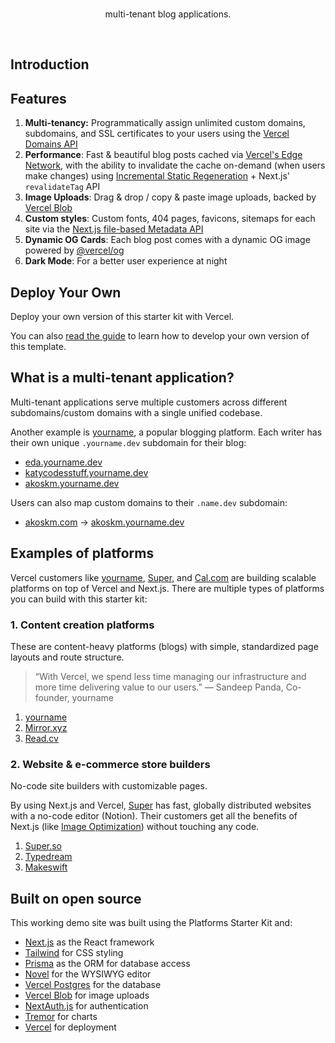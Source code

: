 

<p align="center">
 <br/>
  multi-tenant blog applications.
</p>


<br/>

## Introduction



## Features

1. **Multi-tenancy:** Programmatically assign unlimited custom domains, subdomains, and SSL certificates to your users using the [Vercel Domains API](https://vercel.com/docs/rest-api/endpoints#domains)
2. **Performance**: Fast & beautiful blog posts cached via [Vercel's Edge Network](https://vercel.com/docs/concepts/edge-network/overview), with the ability to invalidate the cache on-demand (when users make changes) using [Incremental Static Regeneration](https://vercel.com/docs/concepts/next.js/incremental-static-regeneration) + Next.js' `revalidateTag` API
3. **Image Uploads**: Drag & drop / copy & paste image uploads, backed by [Vercel Blob](https://vercel.com/storage/blob)
4. **Custom styles**: Custom fonts, 404 pages, favicons, sitemaps for each site via the [Next.js file-based Metadata API](https://nextjs.org/docs/app/api-reference/file-conventions/metadata)
5. **Dynamic OG Cards**: Each blog post comes with a dynamic OG image powered by [@vercel/og](https://vercel.com/docs/concepts/functions/edge-functions/og-image-generation)
6. **Dark Mode**: For a better user experience at night


## Deploy Your Own

Deploy your own version of this starter kit with Vercel.



You can also [read the guide](https://vercel.com/guides/nextjs-multi-tenant-application) to learn how to develop your own version of this template.

## What is a multi-tenant application?

Multi-tenant applications serve multiple customers across different subdomains/custom domains with a single unified codebase.


Another example is [yourname](https://vercel.com/customers/yourname), a popular blogging platform. Each writer has their own unique `.yourname.dev` subdomain for their blog:

- [eda.yourname.dev](https://eda.yourname.dev/)
- [katycodesstuff.yourname.dev](https://katycodesstuff.yourname.dev/)
- [akoskm.yourname.dev](https://akoskm.yourname.dev/)

Users can also map custom domains to their `.name.dev` subdomain:

- [akoskm.com](https://akoskm.com/) → [akoskm.yourname.dev](https://akoskm.yourname.dev/)


## Examples of platforms

Vercel customers like [yourname](https://vercel.com/customers/yourname), [Super](https://super.so), and [Cal.com](https://cal.com) are building scalable platforms on top of Vercel and Next.js. There are multiple types of platforms you can build with this starter kit:

### 1. Content creation platforms

These are content-heavy platforms (blogs) with simple, standardized page layouts and route structure.

> “With Vercel, we spend less time managing our infrastructure and more time delivering value to our users.” — Sandeep Panda, Co-founder, yourname

1. [yourname](https://yourname.com)
2. [Mirror.xyz](https://mirror.xyz/)
3. [Read.cv](https://read.cv/)

### 2. Website & e-commerce store builders

No-code site builders with customizable pages.

By using Next.js and Vercel, [Super](https://super.so/) has fast, globally distributed websites with a no-code editor (Notion). Their customers get all the benefits of Next.js (like [Image Optimization](https://nextjs.org/docs/basic-features/image-optimization)) without touching any code.

1. [Super.so](https://super.so)
2. [Typedream](https://typedream.com)
3. [Makeswift](https://www.makeswift.com/)


## Built on open source

This working demo site was built using the Platforms Starter Kit and:

- [Next.js](https://nextjs.org/) as the React framework
- [Tailwind](https://tailwindcss.com/) for CSS styling
- [Prisma](https://prisma.io/) as the ORM for database access
- [Novel](https://novel.sh/) for the WYSIWYG editor
- [Vercel Postgres](https://vercel.com/storage/postgres) for the database
- [Vercel Blob](https://vercel.com/storage/blob) for image uploads
- [NextAuth.js](https://next-auth.js.org/) for authentication
- [Tremor](https://tremor.so/) for charts
- [Vercel](http://vercel.com/) for deployment



